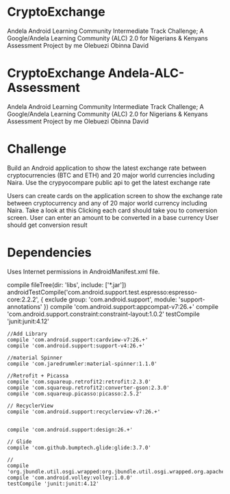 # CryptoExchange
Andela Android Learning Community Intermediate Track Challenge; A Google/Andela Learning Community (ALC) 2.0 for Nigerians &amp; Kenyans Assessment Project by me Olebuezi Obinna David

# CryptoExchange Andela-ALC-Assessment

Andela Android Learning Community Intermediate Track Challenge; A Google/Andela Learning Community (ALC) 2.0 for Nigerians & Kenyans Assessment Project by me Olebuezi Obinna David

# Challenge

Build an Android application to show the latest exchange rate between cryptocurrencies (BTC and ETH) and 20 major world currencies including Naira. Use the crypyocompare public api to get the latest exchange rate

Users can create cards on the application screen to show the exchange rate between cryptocurrency and any of 20 major world currency including Naira. Take a look at this Clicking each card should take you to conversion screen. User can enter an amount to be converted in a base currency User should get conversion result

# Dependencies

Uses Internet permissions in AndroidManifest.xml file.

compile fileTree(dir: 'libs', include: ['*.jar']) androidTestCompile('com.android.support.test.espresso:espresso-core:2.2.2', { exclude group: 'com.android.support', module: 'support-annotations' }) compile 'com.android.support:appcompat-v7:26.+' compile 'com.android.support.constraint:constraint-layout:1.0.2' testCompile 'junit:junit:4.12'

    
    //Add Library
    compile 'com.android.support:cardview-v7:26.+'
    compile 'com.android.support:support-v4:26.+'

    //material Spinner
    compile 'com.jaredrummler:material-spinner:1.1.0'

    //Retrofit + Picassa
    compile 'com.squareup.retrofit2:retrofit:2.3.0'
    compile 'com.squareup.retrofit2:converter-gson:2.3.0'
    compile 'com.squareup.picasso:picasso:2.5.2'

    // RecyclerView
    compile 'com.android.support:recyclerview-v7:26.+'


    compile 'com.android.support:design:26.+'

    // Glide
    compile 'com.github.bumptech.glide:glide:3.7.0'

    //
    compile 'org.jbundle.util.osgi.wrapped:org.jbundle.util.osgi.wrapped.org.apache.http.client:4.1.2'
    compile 'com.android.volley:volley:1.0.0'
    testCompile 'junit:junit:4.12'
